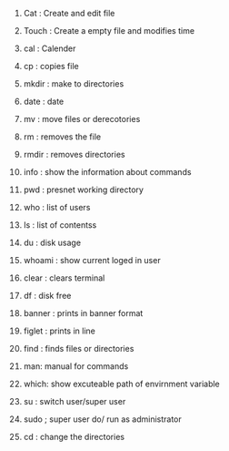 1. Cat : Create and edit file

2. Touch : Create a empty file and modifies time

3. cal : Calender

4. cp : copies file

5. mkdir : make to directories 

6. date : date

7. mv : move files or derecotories

8. rm : removes the file 

9. rmdir : removes directories 

10. info : show the information about commands 

11. pwd : presnet working directory

12. who : list of users 

13. ls : list of contentss

14. du : disk usage

15. whoami : show current loged in user

16. clear : clears terminal

17. df : disk free

18. banner : prints in banner format

19. figlet : prints in line 

20. find : finds files or directories

21. man: manual for commands

22. which: show excuteable path of envirnment variable

23. su : switch user/super user 

24. sudo ; super user do/ run as administrator

25. cd : change the directories
